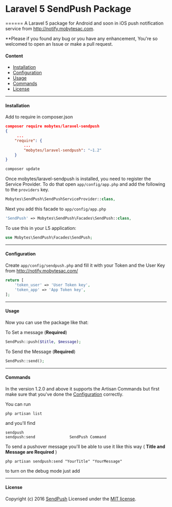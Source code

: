 # Laravel 5 SendPush Package
======
A Laravel 5 package for Android and soon in iOS push notification service from http://notify.mobytesac.com.

**Please if you found any bug or you have any enhancement, You're so welcomed to open an Issue or make a pull request.

#### Content
- [Installation](#installation)
- [Configuration](#configuration)
- [Usage](#usage)
- [Commands](#commands)
- [License](#license)

----------


#### Installation

Add to require in composer.json
```json
composer require mobytes/laravel-sendpush
{   
     ...
    "require": {
        ...
        "mobytes/laravel-sendpush": "~1.2"
    }
}
```

```bash
composer update
```

Once mobytes/laravel-sendpush is installed, you need to register the Service Provider. To do that open `app/config/app.php` and add the following to the `providers` key.

```php
Mobytes\SendPush\SendPushServiceProvider::class,
```

Next you add this facade to `app/config/app.php`

```php
'SendPush' => Mobytes\SendPush\Facades\SendPush::class,
```

To use this in your L5 application:

```php
use Mobytes\SendPush\Facades\SendPush;
```

----------


#### Configuration

Create `app/config/sendpush.php`  and fill it with your Token and the User Key from http://notify.mobytesac.com/

```php
return [
    'token_user' => 'User Token key',
    'token_app' => 'App Token key',
];
```

----------

#### Usage
Now you can use the package like that:

To Set a message (**Required**)
```php
SendPush::push($title, $message);
```
To Send the Message (**Required**)
```php
SendPush::send();
```


----------
#### Commands

In the version 1.2.0 and above it supports the Artisan Commands but first make sure that you've done the [Configuration](#configuration) correctly.

You can run

    php artisan list
and you'll find

    sendpush
    sendpush:send               SendPush Command

To send a pushover message you'll be able to use it like this way ( **Title and Message are Required** )

    php artisan sendpush:send "YourTitle" "YourMessage"
to turn on the debug mode just add

----------


#### License

Copyright (c) 2016 [SendPush][1] Licensed under the [MIT license][2].


  [1]: http://notify.mobytesac.com/
  [2]: https://github.com/evervasquez/laravel-sendpush/blob/master/LICENSE
